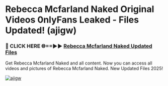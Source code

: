 # Rebecca Mcfarland Naked Original Videos 0nlyFans Leaked - Files Updated! (ajigw)

<h3>🔴 CLICK HERE 🌐==►► <a href="https://tinyurl.com/up5wt9bj" rel="nofollow">Rebecca Mcfarland Naked Updated Files</a></h3>

Get Rebecca Mcfarland Naked and all content. Now you can access all videos and pictures of Rebecca Mcfarland Naked. New Updated Files 2025!

[![ajigw](https://i.imgur.com/ABiUzMV.gif)](https://tinyurl.com/up5wt9bj)
